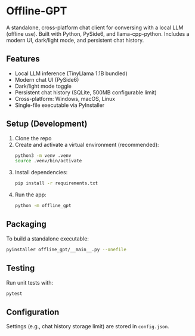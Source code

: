 # Offline-GPT

A standalone, cross-platform chat client for conversing with a local LLM (offline use). Built with Python, PySide6, and llama-cpp-python. Includes a modern UI, dark/light mode, and persistent chat history.

## Features

- Local LLM inference (TinyLlama 1.1B bundled)
- Modern chat UI (PySide6)
- Dark/light mode toggle
- Persistent chat history (SQLite, 500MB configurable limit)
- Cross-platform: Windows, macOS, Linux
- Single-file executable via PyInstaller

## Setup (Development)

1. Clone the repo
2. Create and activate a virtual environment (recommended):
   ```bash
   python3 -m venv .venv
   source .venv/bin/activate
   ```
3. Install dependencies:
   ```bash
   pip install -r requirements.txt
   ```
4. Run the app:
   ```bash
   python -m offline_gpt
   ```

## Packaging

To build a standalone executable:

```bash
pyinstaller offline_gpt/__main__.py --onefile
```

## Testing

Run unit tests with:

```bash
pytest
```

## Configuration

Settings (e.g., chat history storage limit) are stored in `config.json`.
